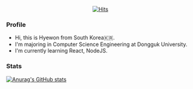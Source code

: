 <div align=center>

[![Hits](https://hits.seeyoufarm.com/api/count/incr/badge.svg?url=https%3A%2F%2Fgithub.com%2FHyewonKkang&count_bg=%23B175F3&title_bg=%234D4848&icon=&icon_color=%23E7E7E7&title=hits&edge_flat=false)](https://hits.seeyoufarm.com)

</div>

### Profile
- Hi, this is Hyewon from South Korea🇰🇷.
- I'm majoring in Computer Science Engineering at Dongguk University.
- I'm currently learning React, NodeJS.

### Stats
[![Anurag's GitHub stats](https://github-readme-stats.vercel.app/api?username=HyewonKkang&&title_color=ba7be0&show_icons=true&icon_color=fa8c9e)](https://github.com/anuraghazra/github-readme-stats)
<!--[![Top Langs](https://github-readme-stats.vercel.app/api/top-langs/?username=HyewonKkang&layout=compact&title_color=ba7be0)](https://github.com/anuraghazra/github-readme-stats)-->
